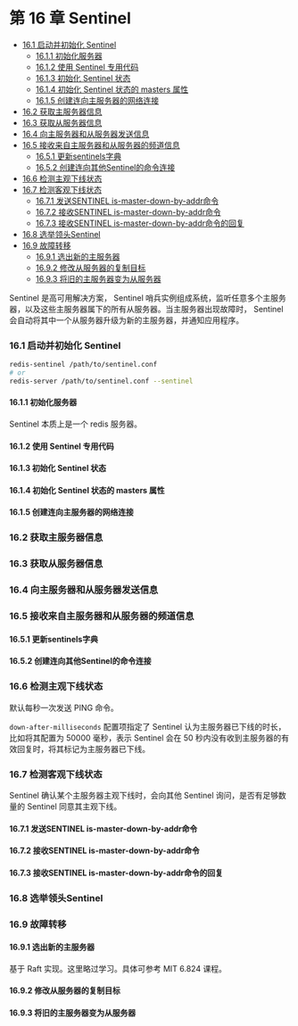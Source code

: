 # 第 16 章 Sentinel

<!-- @import "[TOC]" {cmd="toc" depthFrom=3 depthTo=6 orderedList=false} -->

<!-- code_chunk_output -->

- [16.1 启动并初始化 Sentinel](#161-启动并初始化-sentinel)
  - [16.1.1 初始化服务器](#1611-初始化服务器)
  - [16.1.2 使用 Sentinel 专用代码](#1612-使用-sentinel-专用代码)
  - [16.1.3 初始化 Sentinel 状态](#1613-初始化-sentinel-状态)
  - [16.1.4 初始化 Sentinel 状态的 masters 属性](#1614-初始化-sentinel-状态的-masters-属性)
  - [16.1.5 创建连向主服务器的网络连接](#1615-创建连向主服务器的网络连接)
- [16.2 获取主服务器信息](#162-获取主服务器信息)
- [16.3 获取从服务器信息](#163-获取从服务器信息)
- [16.4 向主服务器和从服务器发送信息](#164-向主服务器和从服务器发送信息)
- [16.5 接收来自主服务器和从服务器的频道信息](#165-接收来自主服务器和从服务器的频道信息)
  - [16.5.1 更新sentinels字典](#1651-更新sentinels字典)
  - [16.5.2 创建连向其他Sentinel的命令连接](#1652-创建连向其他sentinel的命令连接)
- [16.6 检测主观下线状态](#166-检测主观下线状态)
- [16.7 检测客观下线状态](#167-检测客观下线状态)
  - [16.7.1 发送SENTINEL is-master-down-by-addr命令](#1671-发送sentinel-is-master-down-by-addr命令)
  - [16.7.2 接收SENTINEL is-master-down-by-addr命令](#1672-接收sentinel-is-master-down-by-addr命令)
  - [16.7.3 接收SENTINEL is-master-down-by-addr命令的回复](#1673-接收sentinel-is-master-down-by-addr命令的回复)
- [16.8 选举领头Sentinel](#168-选举领头sentinel)
- [16.9 故障转移](#169-故障转移)
  - [16.9.1 选出新的主服务器](#1691-选出新的主服务器)
  - [16.9.2 修改从服务器的复制目标](#1692-修改从服务器的复制目标)
  - [16.9.3 将旧的主服务器变为从服务器](#1693-将旧的主服务器变为从服务器)

<!-- /code_chunk_output -->

Sentinel 是高可用解决方案， Sentinel 哨兵实例组成系统，监听任意多个主服务器，以及这些主服务器属下的所有从服务器。当主服务器出现故障时， Sentinel 会自动将其中一个从服务器升级为新的主服务器，并通知应用程序。

### 16.1 启动并初始化 Sentinel

```bash
redis-sentinel /path/to/sentinel.conf
# or
redis-server /path/to/sentinel.conf --sentinel
```

#### 16.1.1 初始化服务器

Sentinel 本质上是一个 redis 服务器。

#### 16.1.2 使用 Sentinel 专用代码

#### 16.1.3 初始化 Sentinel 状态

#### 16.1.4 初始化 Sentinel 状态的 masters 属性

#### 16.1.5 创建连向主服务器的网络连接

### 16.2 获取主服务器信息

### 16.3 获取从服务器信息

### 16.4 向主服务器和从服务器发送信息

### 16.5 接收来自主服务器和从服务器的频道信息

#### 16.5.1 更新sentinels字典

#### 16.5.2 创建连向其他Sentinel的命令连接

### 16.6 检测主观下线状态

默认每秒一次发送 PING 命令。

`down-after-milliseconds` 配置项指定了 Sentinel 认为主服务器已下线的时长，比如将其配置为 50000 毫秒，表示 Sentinel 会在 50 秒内没有收到主服务器的有效回复时，将其标记为主服务器已下线。

### 16.7 检测客观下线状态

Sentinel 确认某个主服务器主观下线时，会向其他 Sentinel 询问，是否有足够数量的 Sentinel 同意其主观下线。

#### 16.7.1 发送SENTINEL is-master-down-by-addr命令

#### 16.7.2 接收SENTINEL is-master-down-by-addr命令

#### 16.7.3 接收SENTINEL is-master-down-by-addr命令的回复

### 16.8 选举领头Sentinel

### 16.9 故障转移

#### 16.9.1 选出新的主服务器

基于 Raft 实现。这里略过学习。具体可参考 MIT 6.824 课程。

#### 16.9.2 修改从服务器的复制目标

#### 16.9.3 将旧的主服务器变为从服务器


